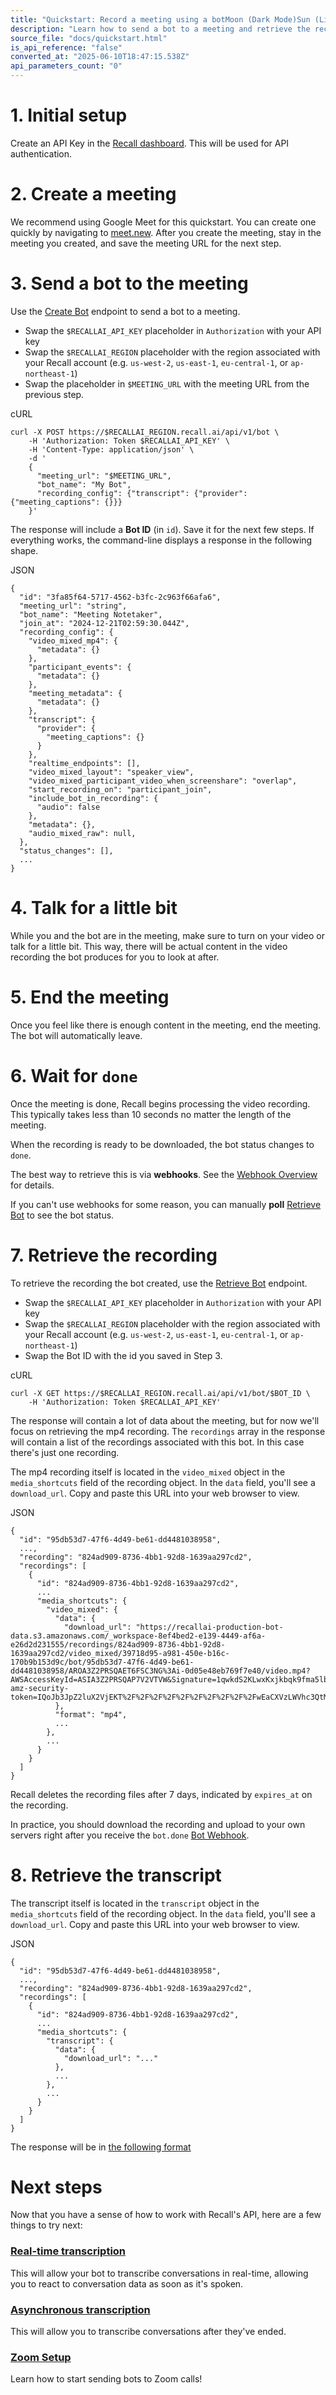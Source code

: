```yaml
---
title: "Quickstart: Record a meeting using a botMoon (Dark Mode)Sun (Light Mode)"
description: "Learn how to send a bot to a meeting and retrieve the recording."
source_file: "docs/quickstart.html"
is_api_reference: "false"
converted_at: "2025-06-10T18:47:15.538Z"
api_parameters_count: "0"
---
```

# 1\. Initial setup

[](#1-initial-setup)

Create an API Key in the [Recall dashboard](https://api.recall.ai/dashboard/apikeys/). This will be used for API authentication.

# 2\. Create a meeting

[](#2-create-a-meeting)

We recommend using Google Meet for this quickstart. You can create one quickly by navigating to [meet.new](https://meet.new). After you create the meeting, stay in the meeting you created, and save the meeting URL for the next step.

# 3\. Send a bot to the meeting

[](#3-send-a-bot-to-the-meeting)

Use the [Create Bot](/reference/bot_create.md) endpoint to send a bot to a meeting.
- Swap the `$RECALLAI_API_KEY` placeholder in `Authorization` with your API key
- Swap the `$RECALLAI_REGION` placeholder with the region associated with your Recall account (e.g. `us-west-2`, `us-east-1`, `eu-central-1`, or `ap-northeast-1`)
- Swap the placeholder in `$MEETING_URL` with the meeting URL from the previous step.

cURL

```
curl -X POST https://$RECALLAI_REGION.recall.ai/api/v1/bot \
    -H 'Authorization: Token $RECALLAI_API_KEY' \
    -H 'Content-Type: application/json' \
    -d '
    {
      "meeting_url": "$MEETING_URL",
      "bot_name": "My Bot",
      "recording_config": {"transcript": {"provider": {"meeting_captions": {}}}
    }'

```

The response will include a **Bot ID** (in `id`). Save it for the next few steps.
If everything works, the command-line displays a response in the following shape.

JSON

```
{
  "id": "3fa85f64-5717-4562-b3fc-2c963f66afa6",
  "meeting_url": "string",
  "bot_name": "Meeting Notetaker",
  "join_at": "2024-12-21T02:59:30.044Z",
  "recording_config": {
    "video_mixed_mp4": {
      "metadata": {}
    },
    "participant_events": {
      "metadata": {}
    },
    "meeting_metadata": {
      "metadata": {}
    },
    "transcript": {
      "provider": {
        "meeting_captions": {}
      }
    },
    "realtime_endpoints": [],
    "video_mixed_layout": "speaker_view",
    "video_mixed_participant_video_when_screenshare": "overlap",
    "start_recording_on": "participant_join",
    "include_bot_in_recording": {
      "audio": false
    },
    "metadata": {},
    "audio_mixed_raw": null,
  },
  "status_changes": [],
  ...
}

```

# 4\. Talk for a little bit

[](#4-talk-for-a-little-bit)

While you and the bot are in the meeting, make sure to turn on your video or talk for a little bit. This way, there will be actual content in the video recording the bot produces for you to look at after.

# 5\. End the meeting

[](#5-end-the-meeting)

Once you feel like there is enough content in the meeting, end the meeting. The bot will automatically leave.

# 6\. Wait for `done`

[](#6-wait-for-done)

Once the meeting is done, Recall begins processing the video recording. This typically takes less than 10 seconds no matter the length of the meeting.

When the recording is ready to be downloaded, the bot status changes to `done`.

The best way to retrieve this is via **webhooks**. See the [Webhook Overview](/reference/webhooks-overview.md) for details.

If you can't use webhooks for some reason, you can manually **poll** [Retrieve Bot](/reference/bot_retrieve.md) to see the bot status.

# 7\. Retrieve the recording

[](#7-retrieve-the-recording)

To retrieve the recording the bot created, use the [Retrieve Bot](/reference/bot_retrieve.md) endpoint.
- Swap the `$RECALLAI_API_KEY` placeholder in `Authorization` with your API key
- Swap the `$RECALLAI_REGION` placeholder with the region associated with your Recall account (e.g. `us-west-2`, `us-east-1`, `eu-central-1`, or `ap-northeast-1`)
- Swap the Bot ID with the id you saved in Step 3.

cURL

```
curl -X GET https://$RECALLAI_REGION.recall.ai/api/v1/bot/$BOT_ID \
	-H 'Authorization: Token $RECALLAI_API_KEY'

```

The response will contain a lot of data about the meeting, but for now we'll focus on retrieving the mp4 recording. The `recordings` array in the response will contain a list of the recordings associated with this bot. In this case there's just one recording.

The mp4 recording itself is located in the `video_mixed` object in the `media_shortcuts` field of the recording object. In the `data` field, you'll see a `download_url`. Copy and paste this URL into your web browser to view.

JSON

```
{
  "id": "95db53d7-47f6-4d49-be61-dd4481038958",
  ...,
  "recording": "824ad909-8736-4bb1-92d8-1639aa297cd2",
  "recordings": [
    {
      "id": "824ad909-8736-4bb1-92d8-1639aa297cd2",
      ...
      "media_shortcuts": {
        "video_mixed": {
          "data": {
            "download_url": "https://recallai-production-bot-data.s3.amazonaws.com/_workspace-8ef4bed2-e139-4449-af6a-e26d2d231555/recordings/824ad909-8736-4bb1-92d8-1639aa297cd2/video_mixed/39718d95-a981-450e-b16c-170b9b153d9c/bot/95db53d7-47f6-4d49-be61-dd4481038958/AROA3Z2PRSQAET6FSC3NG%3Ai-0d05e48eb769f7e40/video.mp4?AWSAccessKeyId=ASIA3Z2PRSQAP7V2VTVW&Signature=1qwkdS2KLwxKxjkbqk9fma5lb%2F8%3D&x-amz-security-token=IQoJb3JpZ2luX2VjEKT%2F%2F%2F%2F%2F%2F%2F%2F%2F%2FwEaCXVzLWVhc3QtMSJIMEYCIQC01t0cqG%2BJ%2BaXuQliX6hx3ilkkq5kA7cze1y4MEDrgzgIhAO8zSkOKHBa0GsZufper%2FgO%2FJzp4C%2BUqR1o6DXv4YfNpKroFCE0QABoMODExMzc4Nzc1MDQwIgySUiwgZFsPTUKB8MAqlwXPG%2BVAI41s3Ag1SJsLPP5vX8IGxpgE2sT4pj3Z%2B8GnzRdfQCtWYl9ZUbzQ%2FPgAzl7MZfgtKcZ8Sn8qttsGbQIdx3McIqr1XaV7MxibaRETywjeaQGeEFDZQNbSjvvw7zsryRAcB5FKY8ZaTTrbnyrRwSq%2BPTovOh98DNzXteNDNvh6azntys7HcuTfUHrRmp%2FgmmFGIRCdU96x1qvmdqvIJKprWpVuoAmdGVtHR6ArtVtBdxKC%2BjUSivXOdlSkYNTJ0wYXyMmMRLYzNezDEIqrHNahsz%2BcnNfP01rFLlhIfP64gWUgGWMrQb%2FY4q7stPUBTPq2MQDdNC0tE2zHyb1XYzcS0vvpyen8GfUwK5SQhwzmCYEaq648%2FUPvLVR6Akd1CpByAE6zjVFB7G5mwCWoC02Mmua8%2F9t1vToSHB7JWwBdNtwua4glUJ01kzjqkFdACzlJB31FpUSpxkwSPl1Vi1v%2FQa4jvcdm0DtPA6%2B1%2BAI98ddx81WjLkgePqwlEIcH7rNTIlZLElIzjesNGWIFFMSazm1PuntVv9LnWtUttHWmVjlF%2FCyZYF2pevbnaKw%2FmKqWPUT0U92RjrFvaPyZmJ1YQZcOzTg1t8VdeKwMqj5pX2mfAD2MPPZAk5rDGMhjitBKYPnNy%2FP31HsUDuxwKjyoKrI4QelcYUTcAgIT2%2FQUIaBZ%2Bc90hUt7cS9qk8hQzKKZfQuM%2FhTiCGcBS5CE8KBPd9QUtucTYKzzW3e0%2FlYG3u8ha2gBqmR%2FN8%2FiiT0ewVZaFeoDttjnZ1ySN21hLqIxvh%2Fn4rcPn%2FooRjlHOjbrrkX5q%2Bw2eVhOxby0E%2BDqk6HXTHBfC7xlLQI9vCDP3Rc045qaPbToTLYXafExMTdpDVzLGaEwweedugY6sAEebI5sdpC9i3I0wJL%2BYPHKQz9MJzjPc88cN4%2FtHT5XEhQJMCXeakGl3Gbgu%2F1G9dGX%2FtlVwUVZjABUKCNt32RzDbfKQgHa28dgkphubSlA7SxKIObbIJm3o3xJuV%2Fp93qHFK%2FgyWQ9w5CoqPFJJZuMEYyoZZLyhip8su%2Bdnp9eveV7qkHYLFEec4BVu54yImfqf5kYVWumGM8WMcFuuwsE4GuSuRFSeatxXInJs6JBEg%3D%3D&Expires=1732766680"
          },
          "format": "mp4",
          ...
        },
        ...
      }
    }
  ]
}

```

Recall deletes the recording files after 7 days, indicated by `expires_at` on the recording.

In practice, you should download the recording and upload to your own servers right after you receive the `bot.done` [Bot Webhook](/docs/bot-status-change-events.md).

# 8\. Retrieve the transcript

[](#8-retrieve-the-transcript)

The transcript itself is located in the `transcript` object in the `media_shortcuts` field of the recording object. In the `data` field, you'll see a `download_url`. Copy and paste this URL into your web browser to view.

JSON

```
{
  "id": "95db53d7-47f6-4d49-be61-dd4481038958",
  ...,
  "recording": "824ad909-8736-4bb1-92d8-1639aa297cd2",
  "recordings": [
    {
      "id": "824ad909-8736-4bb1-92d8-1639aa297cd2",
      ...
      "media_shortcuts": {
        "transcript": {
          "data": {
            "download_url": "..."
          },
          ...
        },
        ...
      }
    }
  ]
}

```

The response will be in [the following format](/docs/download-schemas#json-transcript-download-url.md)

# Next steps

[](#next-steps)

Now that you have a sense of how to work with Recall's API, here are a few things to try next:

### [Real-time transcription](/reference/real-time-transcription.md)

[](#real-time-transcription)

This will allow your bot to transcribe conversations in real-time, allowing you to react to conversation data as soon as it's spoken.

### [Asynchronous transcription](/reference/asynchronous-transcription.md)

[](#asynchronous-transcription)

This will allow you to transcribe conversations after they've ended.

### [Zoom Setup](/reference/zoom-overview.md)

[](#zoom-setup)

Learn how to start sending bots to Zoom calls!
